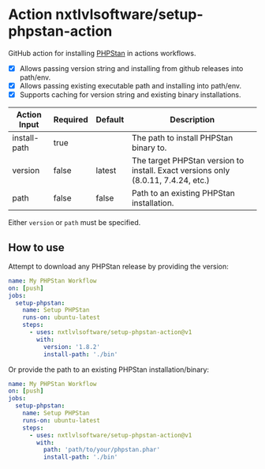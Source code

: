 # Action nxtlvlsoftware/setup-phpstan-action

GitHub action for installing [PHPStan](https://github.com/phpstan/phpstan) in actions workflows.

- [x] Allows passing version string and installing from github releases into path/env.
- [x] Allows passing existing executable path and installing into path/env.
- [x] Supports caching for version string and existing binary installations.

| Action Input | Required | Default | Description                                                                            |
| ------------ | -------- | -------- | ------------------------------------------------------------------------------------- |
| install-path | true     |          | The path to install PHPStan binary to.                                                |
| version      | false    | latest   | The target PHPStan version to install. Exact versions only (8.0.11, 7.4.24, etc.)     |
| path         | false    | false    | Path to an existing PHPStan installation.                                             |

Either `version` or `path` must be specified.

## How to use
Attempt to download any PHPStan release by providing the version:

```yml
name: My PHPStan Workflow
on: [push]
jobs:
  setup-phpstan:
    name: Setup PHPStan
    runs-on: ubuntu-latest
    steps:
      - uses: nxtlvlsoftware/setup-phpstan-action@v1
        with:
          version: '1.8.2'
          install-path: './bin'
```

Or provide the path to an existing PHPStan installation/binary:
```yml
name: My PHPStan Workflow
on: [push]
jobs:
  setup-phpstan:
    name: Setup PHPStan
    runs-on: ubuntu-latest
    steps:
      - uses: nxtlvlsoftware/setup-phpstan-action@v1
        with:
          path: 'path/to/your/phpstan.phar'
          install-path: './bin'
```
